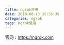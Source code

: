 ```yaml
---
title: ngrok使用
date: 2018-08-13 15:36:39
categories: ngrok
tags: ngrok使用
---
```


官网：https://ngrok.com